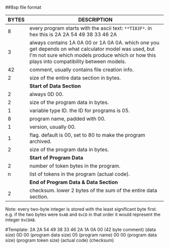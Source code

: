 ##8xp file format

BYTES|DESCRIPTION
-------|-----------
8      |every program starts with the ascii text: `**TI83F*`. in hex this is 2A 2A 54 49 38 33 46 2A
3      |always contains 1A 0A 00 or 1A 0A 0A. which one you get depends on what calculator model was used, but I'm not sure which models produce which or how this plays into compatibility between models.
42     |comment, usually contains file creation info.
2      |size of the entire data section in bytes.
       |**Start of Data Section**
2      |always 0D 00.
2      |size of the program data in bytes.
1      |variable type ID. the ID for programs is 05.
8      |program name, padded with 00.
1      |version, usually 00.
1      |flag. default is 00, set to 80 to make the program archived.
2      |size of the program data in bytes.
       |**Start of Program Data**
2      |number of token bytes in the program.
n      |list of tokens in the program (actual code).
       |**End of Program Data & Data Section**
2      |checksum. lower 2 bytes of the sum of the entire data section.

Note: every two-byte integer is stored with the least significant byte first.
e.g. if the two bytes were `0xAB` and `0xCD` in that order it would represent the integer `0xCDAB`.

#Template:
2A 2A 54 49 38 33 46 2A 1A 0A 00 (42 byte comment) (data size) 0D 00 (program data size) 05 (program name) 00 00 (program data size) (program token size) (actual code) (checksum)

